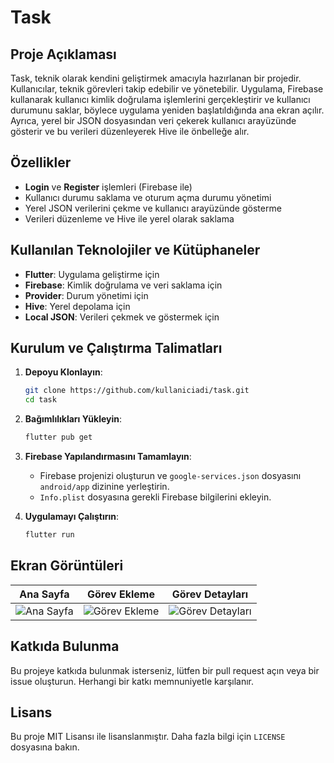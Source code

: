 # Task

## Proje Açıklaması
Task, teknik olarak kendini geliştirmek amacıyla hazırlanan bir projedir. Kullanıcılar, teknik görevleri takip edebilir ve yönetebilir. Uygulama, Firebase kullanarak kullanıcı kimlik doğrulama işlemlerini gerçekleştirir ve kullanıcı durumunu saklar, böylece uygulama yeniden başlatıldığında ana ekran açılır. Ayrıca, yerel bir JSON dosyasından veri çekerek kullanıcı arayüzünde gösterir ve bu verileri düzenleyerek Hive ile önbelleğe alır.

## Özellikler
- **Login** ve **Register** işlemleri (Firebase ile)
- Kullanıcı durumu saklama ve oturum açma durumu yönetimi
- Yerel JSON verilerini çekme ve kullanıcı arayüzünde gösterme
- Verileri düzenleme ve Hive ile yerel olarak saklama

## Kullanılan Teknolojiler ve Kütüphaneler
- **Flutter**: Uygulama geliştirme için
- **Firebase**: Kimlik doğrulama ve veri saklama için
- **Provider**: Durum yönetimi için
- **Hive**: Yerel depolama için
- **Local JSON**: Verileri çekmek ve göstermek için

## Kurulum ve Çalıştırma Talimatları
1. **Depoyu Klonlayın**:
    ```bash
    git clone https://github.com/kullaniciadi/task.git
    cd task
    ```

2. **Bağımlılıkları Yükleyin**:
    ```bash
    flutter pub get
    ```

3. **Firebase Yapılandırmasını Tamamlayın**:
    - Firebase projenizi oluşturun ve `google-services.json` dosyasını `android/app` dizinine yerleştirin.
    - `Info.plist` dosyasına gerekli Firebase bilgilerini ekleyin.

4. **Uygulamayı Çalıştırın**:
    ```bash
    flutter run
    ```

## Ekran Görüntüleri
| Ana Sayfa | Görev Ekleme | Görev Detayları |
| --- | --- | --- |
| ![Ana Sayfa](images/home.png) | ![Görev Ekleme](images/add_task.png) | ![Görev Detayları](images/task_details.png) |

## Katkıda Bulunma
Bu projeye katkıda bulunmak isterseniz, lütfen bir pull request açın veya bir issue oluşturun. Herhangi bir katkı memnuniyetle karşılanır.

## Lisans
Bu proje MIT Lisansı ile lisanslanmıştır. Daha fazla bilgi için `LICENSE` dosyasına bakın.
